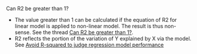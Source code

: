 

Can R2 be greater than 1?
- The value greater than 1 can be calculated if the equation of R2 for linear model is applied to non-linear model. The result is thus non-sense. See the thread [Can R2
be greater than 1?](https://stats.stackexchange.com/questions/334004/can-r2-be-greater-than-1).
- R2 reflects the portion of the variation of Y explained by X via the model. See [Avoid R-squared to judge regression model performance](https://towardsdatascience.com/avoid-r-squared-to-judge-regression-model-performance-5c2bc53c8e2e)